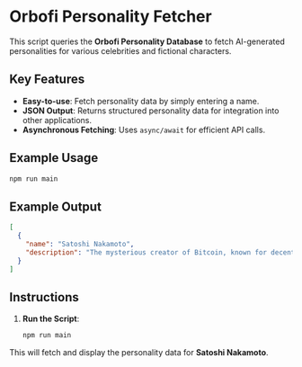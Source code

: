 # Orbofi Personality Fetcher

This script queries the **Orbofi Personality Database** to fetch AI-generated personalities for various celebrities and fictional characters.

## Key Features

- **Easy-to-use**: Fetch personality data by simply entering a name.
- **JSON Output**: Returns structured personality data for integration into other applications.
- **Asynchronous Fetching**: Uses `async/await` for efficient API calls.

## Example Usage

```sh
npm run main
```

## Example Output

```json
[
  {
    "name": "Satoshi Nakamoto",
    "description": "The mysterious creator of Bitcoin, known for decentralization and cryptography."
  }
]
```

## Instructions

1. **Run the Script**:
   ```sh
   npm run main
   ```

This will fetch and display the personality data for **Satoshi Nakamoto**.

